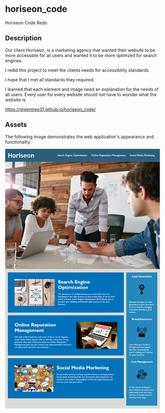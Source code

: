# horiseon_code
Horiseon Code Redo

## Description

Our client Horiseon, is a marketing agency that wanted their website to be more accessible for all users and wanted it to be more optimzed for search engines. 

I redid this project to meet the clients needs for accessibility standards.

I hope that I met all standards they required.

I learned that each element and image need an explanation for the needs of all users. Every user for every website should not have to wonder what the website is. 

https://greentree31.github.io/horiseon_code/

## Assets

The following image demonstrates the web application's appearance and functionality:

![The final webpage view.](assets/images/01-html-css-git-homework-demo.png)